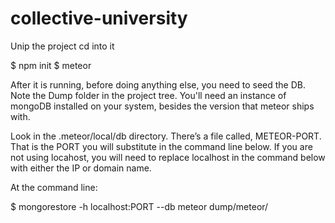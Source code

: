 # collective-university

Unip the project
cd into it

$ npm init
$ meteor

After it is running, before doing anything else, you need to seed the DB. Note the Dump folder in the project tree.
You'll need an instance of mongoDB installed on your system, besides the version that meteor ships with.

Look in the .meteor/local/db directory. There’s a file called, METEOR-PORT. That is the PORT you will substitute in the command line below. If you are not using locahost, you will need to replace localhost in the command below with either the IP or domain name.

At the command line:

$ mongorestore -h localhost:PORT --db meteor dump/meteor/
